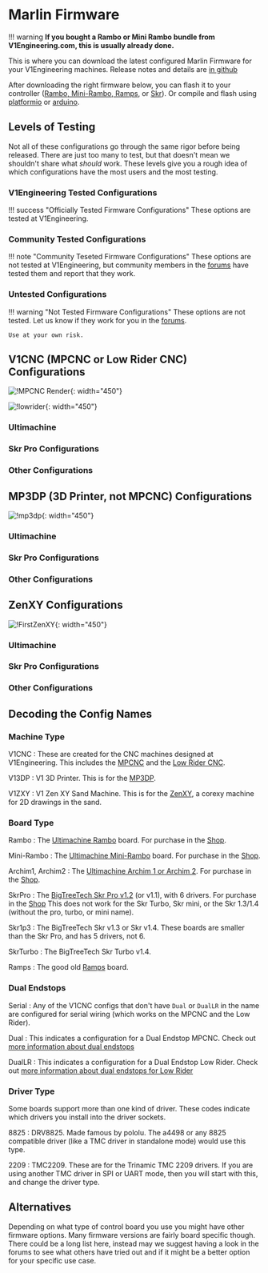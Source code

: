 <script src="https://code.jquery.com/jquery-1.9.1.min.js"></script>

# Marlin Firmware

!!! warning
    **If you bought a Rambo or Mini Rambo bundle from V1Engineering.com, this is usually already done.**

This is where you can download the latest configured Marlin Firmware for your V1Engineering machines.
Release notes and details are [in github](https://github.com/V1EngineeringInc/MarlinBuilder/releases)

After downloading the right firmware below, you can flash it to your controller ([Rambo, Mini-Rambo,
Ramps](xloader.md), or [Skr](skrpro.md#firmware)). Or compile and flash using
[platformio](../learn/platformio.md) or [arduino](arduino.md).

## Levels of Testing

Not all of these configurations go through the same rigor before being released. There are just too
many to test, but that doesn't mean we shouldn't share what *should* work. These levels give you a
rough idea of which configurations have the most users and the most testing.

### V1Engineering Tested Configurations

!!! success "Officially Tested Firmware Configurations"
    These options are tested at V1Engineering.

### Community Tested Configurations

!!! note "Community Teseted Firmware Configurations"
    These options are not tested at V1Engineering, but community members in the
    [forums](https://forums.v1engineering.com) have tested them and report that they work.

### Untested Configurations

!!! warning "Not Tested Firmware Configurations"
    These options are not tested. Let us know if they work for you in the [forums](https://forums.v1engineering.com).

    Use at your own risk.

## V1CNC (MPCNC or Low Rider CNC) Configurations

![!MPCNC Render](https://www.v1engineering.com/wp-content/uploads/2020/06/Primo-scaled.jpg){: width="450"}

![!lowrider](https://www.v1engineering.com/wp-content/uploads/2018/07/LowRider2-CNC-Render.jpg){: width="450"}

### Ultimachine

<div name="v1cnc-ultimachine"></div>

### Skr Pro Configurations

<div name="v1cnc-skr"></div>

### Other Configurations

<div name="v1cnc-other"></div>

## MP3DP (3D Printer, not MPCNC) Configurations

![!mp3dp](https://www.v1engineering.com/wp-content/uploads/2018/01/MVIMG_20180111_1403212.jpg){: width="450"}

### Ultimachine

<div name="v13dp-ultimachine"></div>

### Skr Pro Configurations

<div name="v13dp-skr"></div>

### Other Configurations

<div name="v13dp-other"></div>

## ZenXY Configurations

![!FirstZenXY](https://www.v1engineering.com/wp-content/uploads/2017/07/IMG_20170717_103443.jpg){: width="450"}

### Ultimachine

<div name="v1zxy-ultimachine"></div>

### Skr Pro Configurations

<div name="v1zxy-skr"></div>

### Other Configurations

<div name="v1zxy-other"></div>

## Decoding the Config Names

### Machine Type

V1CNC
:   These are created for the CNC machines designed at V1Engineering. This includes the
[MPCNC](../mpcnc/intro.md) and the [Low Rider CNC](../lowrider/index.md).

V13DP
:   V1 3D Printer. This is for the [MP3DP](../mp3dp/index.md).

V1ZXY
:   V1 Zen XY Sand Machine. This is for the [ZenXY](../zenxy/index.md), a corexy machine for 2D drawings in the sand.

### Board Type

Rambo
:   The [Ultimachine Rambo](ultimachine.md#rambo-13-14) board. For purchase in the [Shop](https://shop.v1engineering.com/collections/parts/products/rambo-v1-3l).

Mini-Rambo
:   The [Ultimachine Mini-Rambo](ultimachine.md#mini-rambo) board. For purchase in the [Shop](https://vicious1-com.myshopify.com/products/mini-rambo-1-3).

Archim1, Archim2
:   The [Ultimachine Archim 1 or Archim 2](ultimachine.md#archim). For purchase in the [Shop](https://vicious1-com.myshopify.com/collections/miscellaneous/products/archim-1-0a).

SkrPro
:   The [BigTreeTech Skr Pro v1.2](skrpro.md) (or v1.1), with 6 drivers. For purchase in the
[Shop](https://shop.v1engineering.com/collections/parts/products/skr-pro1-2-6x-2209-drivers-tft35-e3-v3)
This does not work for the Skr Turbo, Skr mini, or the Skr 1.3/1.4 (without the pro, turbo, or mini
name).

Skr1p3
:   The BigTreeTech Skr v1.3 or Skr v1.4. These boards are smaller than the Skr Pro, and has 5 drivers, not 6.

SkrTurbo
:   The BigTreeTech Skr Turbo v1.4.

Ramps
:   The good old [Ramps](ramps.md) board.

### Dual Endstops

Serial
:   Any of the V1CNC configs that don't have `Dual` or `DualLR` in the name are configured for
serial wiring (which works on the MPCNC and the Low Rider).

Dual
:   This indicates a configuration for a Dual Endstop MPCNC. Check out [more information about dual
endstops](dual-endstops.md)

DualLR
:   This indicates a configuration for a Dual Endstop Low Rider. Check out [more information about
dual endstops for Low Rider](dual-lr.md)

### Driver Type

Some boards support more than one kind of driver. These codes indicate which drivers you install into the driver sockets.

8825
:   DRV8825. Made famous by pololu. The a4498 or any 8825 compatible driver (like a TMC driver in
standalone mode) would use this type.

2209
:   TMC2209. These are for the Trinamic TMC 2209 drivers. If you are using another TMC driver in SPI
or UART mode, then you will start with this, and change the driver type.

## Alternatives

Depending on what type of control board you use you might have other firmware options. Many firmware
versions are fairly board specific though. There could be a long list here, instead may we suggest
having a look in the forums to see what others have tried out and if it might be a better option for
your specific use case.

<script>

function build_tablerow( configInfo, version ) {
  let row = "<tr>"
  row += "<td><a href='" + configInfo[0] + "'>" + configInfo[1] + "</a></td>"
  row += "<td>" + configInfo[2] + " / " + version + "</td>"
 
  let supportLink = "untested-configurations"
  if (configInfo[3] === "V1Engineering") {
    supportLink = "v1engineering-tested-configurations"
  } else if (configInfo[3] === "community") {
    supportLink = "community-tested-configurations"
  }
  row += "<td><a href='#" + supportLink + "'>" + configInfo[3] + "</a></td>"
  row += "</tr>"
  return row
}

function build_table(entries, version) {

  let table = "<table>"
  table += "<thead> <tr> <th>Config</th> <th>Version</th> <th>Testing</th> </tr> </thead>"
  table += "<tbody>"

  // Build the table row in order of support type.
  $.each(entries, function(i, configInfo) {
    if (configInfo[3] === "V1Engineering") {
      table += build_tablerow(configInfo, version)
    }
  })
  
  $.each(entries, function(i, configInfo) {
    if (configInfo[3] === "community") {
      table += build_tablerow(configInfo, version)
    }
  })
  
  $.each(entries, function(i, configInfo) {
    if (configInfo[3] === "untested") {
      table += build_tablerow(configInfo, version)
    }
  })
  
  table += "</tbody>"
  
  return table
}

// These are the key parts where we define which configs we support in each category.
// Stuff that isn't in these two lists are untested.
const v1engineering_configs = [
  'V13DP_MiniRambo',
  'V1CNC_MiniRambo',
  'V1CNC_Rambo',
  'V1CNC_Rambo_Dual',
  'V1CNC_SkrPro_2209',
  'V1CNC_SkrPro_Dual_2209',
  'V1ZXY_MiniRambo',
]

const community_configs = [
  'V1CNC_Ramps',
  'V1CNC_Rambo_DualLR',
  'V1CNC_SkrPro_DualLR_2209',
  'V1ZXY_Rambo',
]

function update_links() {

  $.getJSON("https://api.github.com/repos/V1EngineeringInc/MarlinBuilder/releases/latest", function(result, status){
 
    let version = "Error"

    v1cnc_ultimachine = []
    v1cnc_skr = []
    v1cnc_other = []
    
    v13dp_ultimachine = []
    v13dp_skr = []
    v13dp_other = []
    
    v1zxy_ultimachine = []
    v1zxy_skr = []
    v1zxy_other = []
    
    $.each(result["assets"], function(i, field){
    
      // This looks something like this: 'https://github.com/V1EngineeringInc/MarlinBuilder/releases/download/509/V1CNC_Rambo_DualLR-2.0.7.2-src.zip'
      const url = field.browser_download_url
      
      // This is the release folder name '509'
      version = /\/([v0-9]+)\//.exec(url)[1]
     
      // This is the zip name 'V1CNC_Rambo_DualLR-2.0.7.2-src.zip'
      const zipName = /[_a-zA-Z-.0-9]*-src\.zip/.exec(url)
      
      // If you want to edit this, try using this online regex editor: https://regex101.com/r/K2eUnz/1
      // This grabs the whole thing again, but this time, group 1 is the config name and group 2 is the marlin version.
      const zipParts = /([_a-zA-Z.0-9]*)-([_a-zA-Z.0-9]*)-src\.zip/.exec(zipName)
      const configType = zipParts[1]
      const marlinVersion = zipParts[2]
      
      // Machine type is like 'V1CNC'
      const machineType = /[A-Z0-9]+/.exec(configType)[0]
     
      let supportType = "untested"
      if (v1engineering_configs.indexOf(configType) > -1) {
        supportType = "V1Engineering"
      } else if (community_configs.indexOf(configType) > -1) {
        supportType = "community"
      }
      
      if ("V1CNC" === machineType) {
        if (/Rambo/.test(configType)) {
          v1cnc_ultimachine.push([url, configType, marlinVersion, supportType])
        } else if (/SkrPro/.test(configType)) {
          v1cnc_skr.push([url, configType, marlinVersion, supportType])
        } else {
          v1cnc_other.push([url, configType, marlinVersion, supportType])
        }
      } else if ("V13DP" === machineType) {
        if (/Rambo/.test(configType)) {
          v13dp_ultimachine.push([url, configType, marlinVersion, supportType])
        } else if (/SkrPro/.test(configType)) {
          v13dp_skr.push([url, configType, marlinVersion, supportType])
        } else {
          v13dp_other.push([url, configType, marlinVersion, supportType])
        }
      } else if ("V1ZXY" === machineType) {
        if (/Rambo/.test(configType)) {
          v1zxy_ultimachine.push([url, configType, marlinVersion, supportType])
        } else if (/SkrPro/.test(configType)) {
          v1zxy_skr.push([url, configType, marlinVersion, supportType])
        } else {
          v1zxy_other.push([url, configType, marlinVersion, supportType])
        }
      } else {
        console.log("Unknown machine type")
        console.log(machineType)
      }
      
    });
  
    // Now, actually make the tables
    $("div[name=v1cnc-ultimachine]").append(build_table(v1cnc_ultimachine, version))
    $("div[name=v1cnc-skr]").append(build_table(v1cnc_skr, version))
    $("div[name=v1cnc-other]").append(build_table(v1cnc_other, version))
    $("div[name=v13dp-ultimachine]").append(build_table(v13dp_ultimachine, version))
    $("div[name=v13dp-skr]").append(build_table(v13dp_skr, version))
    $("div[name=v13dp-other]").append(build_table(v13dp_other, version))
    $("div[name=v1zxy-ultimachine]").append(build_table(v1zxy_ultimachine, version))
    $("div[name=v1zxy-skr]").append(build_table(v1zxy_skr, version))
    $("div[name=v1zxy-other]").append(build_table(v1zxy_other, version))
    
  });  
}

// Set these up the first time.
$(window).on('load', function(){
  links = update_links();
});

</script>



